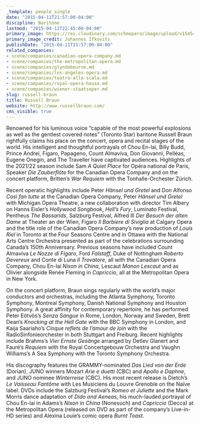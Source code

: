 ```yaml
---
_template: people_single
date: "2015-04-11T21:57:00-04:00"
discipline: Baritone
lastmod: "2015-04-11T22:45:00-04:00"
primary_image: https://res.cloudinary.com/schmopera/image/upload/v1545409169/media/webhook-uploads/1428803657567/Russell%2520Braun%2520009.jpg.jpg
primary_image_credit: Johannes Ifkovits
publishDate: "2015-04-11T21:57:00-04:00"
related_companies:
- scene/companies/canadian-opera-company.md
- scene/companies/the-metropolitan-opera.md
- scene/companies/glyndebourne.md
- scene/companies/los-angeles-opera.md
- scene/companies/teatro-alla-scala.md
- scene/companies/royal-opera-house.md
- scene/companies/wiener-staatsoper.md
slug: russell-braun
title: Russell Braun
website: http://www.russellbraun.com/
cms_visible: true
---
```

Renowned for his luminous voice “capable of the most powerful explosions as well as the gentlest covered notes” (Toronto Star) baritone Russell Braun rightfully claims his place on the concert, opera and recital stages of the world. His intelligent and thoughtful portrayals of Chou En-lai, Billy Budd, Prince Andrei, Figaro, Papageno, Count Almaviva, Don Giovanni, Pelléas, Eugene Onegin, and The Traveller have captivated audiences. Highlights of the 2021/22 season include Sam _A Quiet Place_ for Opéra national de Paris, Speaker _Die Zauberflöte_ for the Canadian Opera Company and on the concert platform, Britten’s _War Requiem_ with the Tonhalle-Orchester Zürich.

Recent operatic highlights include Peter _Hänsel und Gretel_ and Don Alfonso _Così fan tutte_ at the Canadian Opera Company, Peter _Hänsel und Gretel_ with Michigan Opera Theatre, a new collaboration with director Tim Albery on Hanns Eisler’s _Hollywood Songbook_, _Hell’s Fury_, Luminato Festival, Pentheus _The Bassarids_, Salzburg Festival, Alfred Ill _Der Besuch der alten Dame_ at Theater an der Wien, Figaro _Il Barbiere di Siviglia_ at Calgary Opera and the title role of the Canadian Opera Company’s new production of _Louis Riel_ in Toronto at the Four Seasons Centre and in Ottawa with the National Arts Centre Orchestra presented as part of the celebrations surrounding Canada’s 150th Anniversary. Previous seasons have included Count Almaviva _Le Nozze di Figaro_, Ford _Falstaff_, Duke of Nottingham _Roberto Devereux_ and Conte di Luna _Il Trovatore_, all with the Canadian Opera Company, Chou En-lai _Nixon in China_, Lescaut _Manon Lescaut_ and as Olivier alongside Renée Fleming in _Capriccio_, all at the Metropolitan Opera in New York.

On the concert platform, Braun sings regularly with the world’s major conductors and orchestras, including the Atlanta Symphony, Toronto Symphony, Montreal Symphony, Danish National Symphony and Houston Symphony. A great affinity for contemporary repertoire, he has performed Peter Eötvös’s _Senza Sangue_ in Rome, London, Norway and Sweden, Brett Dean’s _Knocking at the Hell Gate_ with the BBC Symphony in London, and Kaija Saariaho’s _Cinque reflets de l’amour de loin_ with the RadioSinfonieorchester in both Stuttgart and Freiburg. Recent highlights include Brahms’s _Vier Ernste Gesänge_ arranged by Detlev Glanert and Fauré’s _Requiem_ with the Royal Concertgebouw Orchestra and Vaughn Williams’s A Sea Symphony with the Toronto Symphony Orchestra.

His discography features the GRAMMY-nominated _Das Lied von der Erde_ (Dorian), JUNO winners Mozart _Arie e duetti_ (CBC) and _Apollo e Daphne_, and JUNO nominee _Winterreise_ (CBC). His most recent release is Dietch’s _Le Vaisseau Fantôme_ with Les Musiciens du Louvre Grenoble on the Naïve label. DVDs include the Salzburg Festival’s _Romeo et Juliette_ and the Mark Morris dance adaptation of _Dido and Aeneas_, his much-lauded portrayal of Chou En-lai in Adams’s _Nixon in China_ (Nonesuch) and _Capriccio_ (Decca) at the Metropolitan Opera (released on DVD as part of the company’s Live-in-HD series) and Alexina Louie’s comic opera _Burnt Toast_.